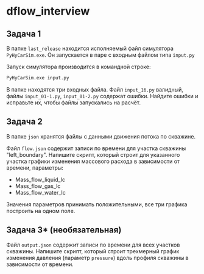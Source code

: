 # dflow_interview

## Задача 1

В папке `last_release` находится исполняемый файл симулятора `PyHyCarSim.exe`. Он запускается в паре с входным файлом типа `input.py`

Запуск симулятора производится в командной строке:

```bash
PyHyCarSim.exe input.py
```

В папке находятся три входных файла. Файл `input_16.py` валидный, файлы `input_01-1.py`, `input_01-2.py` содержат ошибки. Найдите ошибки и исправьте их, чтобы файлы запускались на расчёт.


## Задача 2

В папке `json` хранятся файлы с данными движения потока по скважине.

Файл `flow.json` содержит записи по времени для участка скважины "left_boundary". Напишите скрипт, который строит для указанного участка графики изменения массового расхода в зависимости от времени, параметры:

* Mass_flow_liquid_lc
* Mass_flow_gas_lc
* Mass_flow_water_lc

Значения параметров принимать положительными, все три графика построить на одном поле.


## Задача 3* (необязательная)

Файл `output.json` содержит записи по времени для всех участков скважины. Напишите скрипт, который строит трехмерный график изменения давления (параметр `pressure`) вдоль профиля скважины в зависимости от времени.
